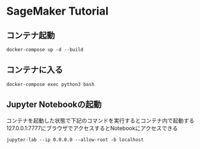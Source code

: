 # SageMaker Tutorial

## コンテナ起動
```
docker-compose up -d --build
```

## コンテナに入る
```
docker-compose exec python3 bash
```

## Jupyter Notebookの起動
コンテナを起動した状態で下記のコマンドを実行するとコンテナ内で起動する
127.0.0.1:7777にブラウザでアクセスするとNotebookにアクセスできる
```
jupyter-lab --ip 0.0.0.0 --allow-root -b localhost
```